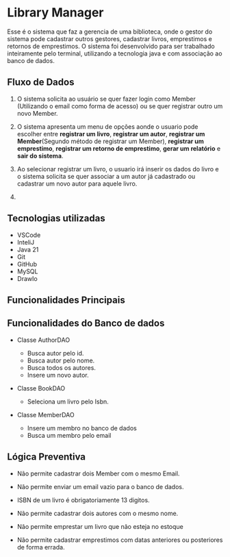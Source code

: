 # Library Manager

Esse é o sistema que faz a gerencia de uma biblioteca, onde o gestor do sistema pode cadastrar outros gestores, cadastrar livros, emprestimos e retornos de emprestimos. O sistema foi desenvolvido para ser trabalhado inteiramente pelo terminal, utilizando a tecnologia java e com associação ao banco de dados.

## Fluxo de Dados

1. O sistema solicita ao usuário se quer fazer login como Member (Utilizando o email como forma de acesso) ou se quer registrar outro um novo Member.

2. O sistema apresenta um menu de opções aonde o usuario pode escolher entre **registrar um livro**, **registrar um autor**, **registrar um Member**(Segundo método de registrar um Member), **registrar um emprestimo**, **registrar um retorno de emprestimo**, **gerar um relatório** e **sair do sistema**.

3. Ao selecionar registrar um livro, o usuario irá inserir os dados do livro e o sistema solicita se quer associar a um autor já cadastrado ou cadastrar um novo autor para aquele livro.

4. 

## Tecnologias utilizadas

- VSCode
- InteliJ
- Java 21
- Git
- GitHub
- MySQL
- DrawIo

## Funcionalidades Principais



## Funcionalidades do Banco de dados

- Classe AuthorDAO
    - Busca autor pelo id.
    - Busca autor pelo nome.
    - Busca todos os autores.
    - Insere um novo autor.

- Classe BookDAO 
    - Seleciona um livro pelo Isbn.

- Classe MemberDAO
    - Insere um membro no banco de dados
    - Busca um membro pelo email

## Lógica Preventiva

- Não permite cadastrar dois Member com o mesmo Email.

- Não permite enviar um email vazio para o banco de dados.

- ISBN de um livro é obrigatoriamente 13 digitos.

- Não permite cadastrar dois autores com o mesmo nome.

- Não permite emprestar um livro que não esteja no estoque

- Não permite cadastrar emprestimos com datas anteriores ou posteriores de forma errada. 